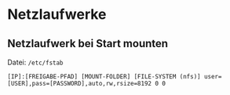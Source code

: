 # Netzlaufwerke

## Netzlaufwerk bei Start mounten

Datei: `/etc/fstab`

~~~
[IP]:[FREIGABE-PFAD] [MOUNT-FOLDER] [FILE-SYSTEM (nfs)] user=[USER],pass=[PASSWORD],auto,rw,rsize=8192 0 0
~~~

